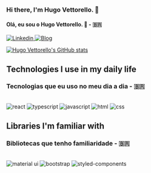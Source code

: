 
### Hi there, I'm Hugo Vettorello. 👋
#### Olá, eu sou o Hugo Vettorello. 👋 - 🇧🇷

<div>
    <a href="https://www.linkedin.com/in/hugo-vettorello-944777240/" target="_blank">
        <img src="https://img.shields.io/badge/LinkedIn-0077B5?style=for-the-badge&logo=linkedin&logoColor=white" alt="Linkedin">
    </a>
    <a href="https://www.linkedin.com/in/hugo-vettorello-944777240/" target="_blank">
        <img src="https://img.shields.io/badge/Notion-000000?style=for-the-badge&logo=notion&logoColor=white" alt="Blog">
    </a>
</div>


[![Hugo Vettorello's GitHub stats](https://github-readme-stats.vercel.app/api?username=HugoVettorello&show_icons=true&theme=dracula)](https://github.com/anuraghazra/github-readme-stats)

## Technologies I use in my daily life 
### Tecnologias que eu uso no meu dia a dia - 🇧🇷


<div style="display: inline_block"></br/>
    <img align="center" alt="react" src="https://img.shields.io/badge/React-20232A?style=for-the-badge&logo=react&logoColor=61DAFB">
    <img align="center" alt="typescript" src="https://img.shields.io/badge/TypeScript-007ACC?style=for-the-badge&logo=typescript&logoColor=white">
    <img align="center" alt="javascript" src="https://img.shields.io/badge/JavaScript-F7DF1E?style=for-the-badge&logo=javascript&logoColor=black">
    <img align="center" alt="html" src="https://img.shields.io/badge/HTML5-E34F26?style=for-the-badge&logo=html5&logoColor=white">
    <img align="center" alt="css" src="https://img.shields.io/badge/CSS3-1572B6?style=for-the-badge&logo=css3&logoColor=white">
</div>

## Libraries I'm familiar with
### Bibliotecas que tenho familiaridade - 🇧🇷

<div style="display: inline_block"></br/>
    <img align="center" alt="material ui" src="https://img.shields.io/badge/Material--UI-0081CB?style=for-the-badge&logo=material-ui&logoColor=white">
    <img align="center" alt="bootstrap" src="    https://img.shields.io/badge/Bootstrap-563D7C?style=for-the-badge&logo=bootstrap&logoColor=white">
    <img align="center" alt="styled-components" src="https://img.shields.io/badge/styled--components-DB7093?style=for-the-badge&logo=styled-components&logoColor=white">
   
</div>

